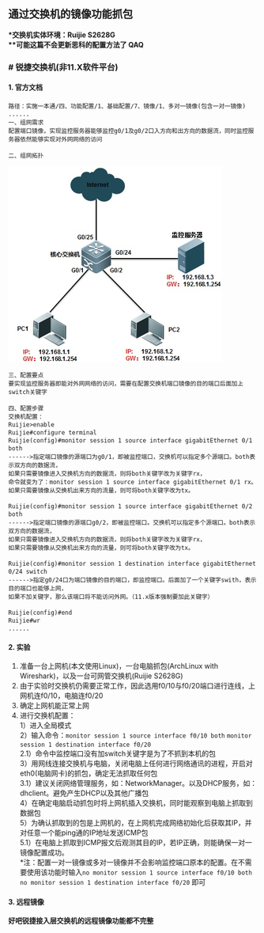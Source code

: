 ## 通过交换机的镜像功能抓包
**\*交换机实体环境：Ruijie S2628G**  
**\*\*可能这篇不会更新思科的配置方法了 QAQ**

### # 锐捷交换机(非11.X软件平台)
#### 1. 官方文档
```
路径：实施一本通/四、功能配置/1、基础配置/7、镜像/1、多对一镜像(包含一对一镜像)
......
一、组网需求
配置端口镜像，实现监控服务器能够监控g0/1及g0/2口入方向和出方向的数据流，同时监控服务器依然能够实现对外网网络的访问

二、组网拓扑
```
![Topology](https://raw.githubusercontent.com/BoringCat/MyLog/master/Picture/Switch/Universal/RG-Monitor-Topology.png)
```
三、配置要点
要实现监控服务器即能对外网网络的访问，需要在配置交换机端口镜像的目的端口后面加上switch关键字

四、配置步骤  
交换机配置：
Ruijie>enable                                     
Ruijie#configure terminal
Ruijie(config)#monitor session 1 source interface gigabitEthernet 0/1 both
------>指定端口镜像的源端口为g0/1，即被监控端口，交换机可以指定多个源端口。both表示双方向的数据流，
如果只需要镜像进入交换机方向的数据流，则将both关键字改为关键字rx，
命令就变为了：monitor session 1 source interface gigabitEthernet 0/1 rx。
如果只需要镜像从交换机出来方向的流量，则可将both关键字改为tx。

Ruijie(config)#monitor session 1 source interface gigabitEthernet 0/2 both
------>指定端口镜像的源端口g0/2，即被监控端口。交换机可以指定多个源端口。both表示双方向的数据流，
如果只需要镜像进入交换机方向的数据流，则将both关键字改为关键字rx，
如果只需要镜像从交换机出来方向的流量，则可将both关键字改为tx。

Ruijie(config)#monitor session 1 destination interface gigabitEthernet 0/24 switch
------>指定g0/24口为端口镜像的目的端口，即监控端口。后面加了一个关键字swith，表示目的端口也能够上网，
如果不加关键字，那么该端口将不能访问外网。（11.x版本强制要加此关键字）

Ruijie(config)#end
Ruijie#wr
......
```
#### 2. 实验
1. 准备一台上网机(本文使用Linux)，一台电脑抓包(ArchLinux with Wireshark)，以及一台可网管交换机(Ruijie S2628G)  
2. 由于实验时交换机仍需要正常工作，因此选用f0/10与f0/20端口进行连线，上网机连f0/10，电脑连f0/20
3. 确定上网机能正常上网
4. 进行交换机配置：  
1）进入全局模式  
2）输入命令：`monitor session 1 source interface f0/10 both` `monitor session 1 destination interface f0/20`  
2.1）命令中监控端口没有加switch关键字是为了不抓到本机的包  
3）用网线连接交换机与电脑，关闭电脑上任何进行网络通讯的进程，开启对eth0(电脑网卡)的抓包，确定无法抓取任何包  
3.1）建议关闭网络管理服务，如：NetworkManager。以及DHCP服务，如：dhclient。避免产生DHCP以及其他广播包  
4）在确定电脑启动抓包时将上网机插入交换机，同时能观察到电脑上抓取到数据包  
5）为确认抓取到的包是上网机的，在上网机完成网络初始化后获取其IP，并对任意一个能ping通的IP地址发送ICMP包  
5.1）在电脑上抓取到ICMP报文后观测其目的IP，若IP正确，则能确保一对一镜像配置成功。  
\*注：配置一对一镜像或多对一镜像并不会影响监控端口原本的配置。在不需要使用该功能时输入`no monitor session 1 source interface f0/10 both` `no monitor session 1 destination interface f0/20`  即可

#### 3. 远程镜像
**好吧锐捷接入层交换机的远程镜像功能都不完整**

